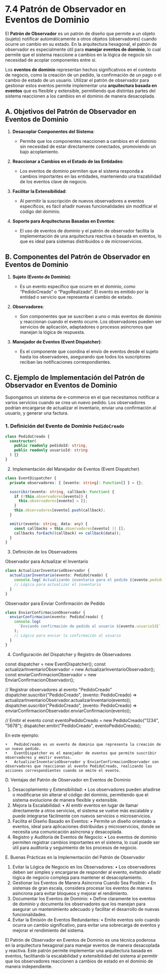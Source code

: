 # 7.4 Patrón de Observador en Eventos de Dominio

El **Patrón de Observador** es un patrón de diseño que permite a un objeto (sujeto) notificar automáticamente a otros objetos (observadores) cuando ocurre un cambio en su estado. En la arquitectura hexagonal, el patrón de observador es especialmente útil para **manejar eventos de dominio**, lo cual permite que el sistema reaccione a cambios en la lógica de negocio sin necesidad de acoplar componentes entre sí.

Los **eventos de dominio** representan hechos significativos en el contexto de negocio, como la creación de un pedido, la confirmación de un pago o el cambio de estado de un usuario. Utilizar el patrón de observador para gestionar estos eventos permite implementar una **arquitectura basada en eventos** que es flexible y extensible, permitiendo que distintas partes del sistema reaccionen a los cambios en el dominio de manera desacoplada.

## A. Objetivos del Patrón de Observador en Eventos de Dominio

1. **Desacoplar Componentes del Sistema**:

   - Permite que los componentes reaccionen a cambios en el dominio sin necesidad de estar directamente conectados, promoviendo un bajo acoplamiento.

2. **Reaccionar a Cambios en el Estado de las Entidades**:

   - Los eventos de dominio permiten que el sistema responda a cambios importantes en las entidades, manteniendo una trazabilidad de los eventos clave de negocio.

3. **Facilitar la Extensibilidad**:

   - Al permitir la suscripción de nuevos observadores a eventos específicos, es fácil añadir nuevas funcionalidades sin modificar el código del dominio.

4. **Soporte para Arquitecturas Basadas en Eventos**:
   - El uso de eventos de dominio y el patrón de observador facilita la implementación de una arquitectura reactiva o basada en eventos, lo que es ideal para sistemas distribuidos o de microservicios.

## B. Componentes del Patrón de Observador en Eventos de Dominio

1. **Sujeto (Evento de Dominio)**:

   - Es un evento específico que ocurre en el dominio, como “PedidoCreado” o “PagoRealizado”. El evento es emitido por la entidad o servicio que representa el cambio de estado.

2. **Observadores**:

   - Son componentes que se suscriben a uno o más eventos de dominio y reaccionan cuando el evento ocurre. Los observadores pueden ser servicios de aplicación, adaptadores o procesos asíncronos que manejan la lógica de respuesta.

3. **Manejador de Eventos (Event Dispatcher)**:
   - Es el componente que coordina el envío de eventos desde el sujeto hasta los observadores, asegurando que todos los suscriptores reciban las notificaciones correspondientes.

## C. Ejemplo de Implementación del Patrón de Observador en Eventos de Dominio

Supongamos un sistema de e-commerce en el que necesitamos notificar a varios servicios cuando se crea un nuevo pedido. Los observadores podrían encargarse de actualizar el inventario, enviar una confirmación al usuario, y generar una factura.

### 1. Definición del Evento de Dominio `PedidoCreado`

```typescript
class PedidoCreado {
  constructor(
    public readonly pedidoId: string,
    public readonly usuarioId: string
  ) {}
}
```

2. Implementación del Manejador de Eventos (Event Dispatcher)

```typescript
class EventDispatcher {
  private observadores: { [evento: string]: Function[] } = {};

  suscribir(evento: string, callback: Function) {
    if (!this.observadores[evento]) {
      this.observadores[evento] = [];
    }
    this.observadores[evento].push(callback);
  }

  emitir(evento: string, data: any) {
    const callbacks = this.observadores[evento] || [];
    callbacks.forEach((callback) => callback(data));
  }
}
```

3. Definición de los Observadores

Observador para Actualizar el Inventario

```typescript
class ActualizarInventarioObservador {
  actualizarInventario(evento: PedidoCreado) {
    console.log(`Actualizando inventario para el pedido ${evento.pedidoId}`);
    // Lógica para actualizar el inventario
  }
}
```

Observador para Enviar Confirmación de Pedido

```typescript
class EnviarConfirmacionObservador {
  enviarConfirmacion(evento: PedidoCreado) {
    console.log(
      `Enviando confirmación de pedido al usuario ${evento.usuarioId}`
    );
    // Lógica para enviar la confirmación al usuario
  }
}
```

4. Configuración del Dispatcher y Registro de Observadores

const dispatcher = new EventDispatcher();
const actualizarInventarioObservador = new ActualizarInventarioObservador();
const enviarConfirmacionObservador = new EnviarConfirmacionObservador();

// Registrar observadores al evento "PedidoCreado"
dispatcher.suscribir("PedidoCreado", (evento: PedidoCreado) => actualizarInventarioObservador.actualizarInventario(evento));
dispatcher.suscribir("PedidoCreado", (evento: PedidoCreado) => enviarConfirmacionObservador.enviarConfirmacion(evento));

// Emitir el evento
const eventoPedidoCreado = new PedidoCreado("1234", "5678");
dispatcher.emitir("PedidoCreado", eventoPedidoCreado);

En este ejemplo:

    •	PedidoCreado es un evento de dominio que representa la creación de un nuevo pedido.
    •	EventDispatcher es el manejador de eventos que permite suscribir observadores y emitir eventos.
    •	ActualizarInventarioObservador y EnviarConfirmacionObservador son observadores que reaccionan al evento PedidoCreado, realizando las acciones correspondientes cuando se emite el evento.

D. Ventajas del Patrón de Observador en Eventos de Dominio

1. Desacoplamiento y Extensibilidad:
   • Los observadores pueden añadirse o modificarse sin alterar el código del dominio, permitiendo que el sistema evolucione de manera flexible y extensible.
2. Mejora la Escalabilidad:
   • Al emitir eventos en lugar de llamar directamente a otros servicios, el sistema se vuelve más escalable y puede integrarse fácilmente con nuevos servicios o microservicios.
3. Facilita el Diseño Basado en Eventos:
   • Permite un diseño orientado a eventos, ideal para aplicaciones distribuidas y microservicios, donde se necesita una comunicación asíncrona y desacoplada.
4. Registro y Auditoría de Eventos de Negocio:
   • Los eventos de dominio permiten registrar cambios importantes en el sistema, lo cual puede ser útil para auditoría y seguimiento de los procesos de negocio.

E. Buenas Prácticas en la Implementación del Patrón de Observador

1. Evitar la Lógica de Negocio en los Observadores:
   • Los observadores deben ser simples y encargarse de responder al evento, evitando añadir lógica de negocio compleja para mantener el desacoplamiento.
2. Gestionar los Eventos de Manera Asíncrona Cuando Sea Posible:
   • En sistemas de gran escala, considera procesar los eventos de manera asíncrona para evitar bloqueos y mejorar el rendimiento.
3. Documentar los Eventos de Dominio:
   • Define claramente los eventos de dominio y documenta los observadores que los manejan para asegurar un mantenimiento adecuado y facilitar el desarrollo de nuevas funcionalidades.
4. Evitar la Emisión de Eventos Redundantes:
   • Emite eventos solo cuando ocurra un cambio significativo, para evitar una sobrecarga de eventos y mejorar el rendimiento del sistema.

El Patrón de Observador en Eventos de Dominio es una técnica poderosa en la arquitectura hexagonal para manejar eventos de manera desacoplada y reactiva. Este patrón permite implementar una arquitectura basada en eventos, facilitando la escalabilidad y extensibilidad del sistema al permitir que los observadores reaccionen a cambios de estado en el dominio de manera independiente.

```

```
